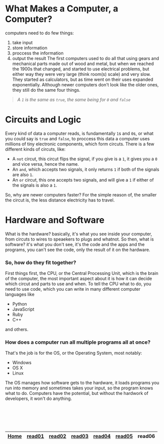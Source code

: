 # What Makes a Computer, a Computer?
computers need to do few things:
1. take input
2. store information
3. proccess the information
4. output the result
The first computers used to do all that using gears and mechanical parts made out of wood and metal, but when we reached the 1900s that changed, and started to use electrical problems, but either way they were very large (think room(s) scale) and very slow.
They started as calculators, but as time went on their uses expanded exponentially. 
Although newer computers don't look like the older ones, they still do the same four things.

> _A `1` is the same as `true`, the same being for `0` and `false`_ 

# Circuits and Logic
Every kind of data a computer reads, is fundamentally `1`s and `0`s, or what you could say is `true` and `false`, to proccess this data a computer uses millions of tiny electronic components, which form circuts.
There is a few different kinds of circuts, like:
- A `not` circut, this circut flips the signal, if you give is a `1`, it gives you a `0` and vice versa, hence the name.
- An `and`, which accepts two signals, it only returns `1` if both of the signals are also `1`.
- An `or` circut, this one accepts two signals, and will give a `1` if either of the signals is also a `1`.

So, why are newer computers faster? 
For the simple reason of, the smaller the circut is, the less distance electricity has to travel.

# Hardware and Software
What is the hardware? basically, it's what you see inside your computer, from circuts to wires to speaekers to plugs and whatnot.
So then, what is software? it's what you don't see, it's the code and the apps and the programs, you can't see the code, only the result of it on the hardware.

### So, how do they fit together?
First things first, the CPU, or the Central Processing Unit, which is the brain of the computer, the most important aspect about it is how it can decide which circut and parts to use and when.
To tell the CPU what to do, you need to use code, which you can write in many different computer languages like
- Python
- JavaScript 
- Ruby
- C++

and others.
### How does a computer run all multiple programs all at once?
That's the job is for the OS, or the Operating System, most notably:
- Windows
- OS X
- Linux

The OS manages how software gets to the hardware, it loads programs you run into memory and sometimes takes your input, so the program knows what to do. 
Computers have the potential, but without the hardwork of developers, it won't do anything. 

<br></br>
<br></br>


| [Home](https://suhaib-ersan.github.io/reading-notes/) | [read01](https://suhaib-ersan.github.io/reading-notes/read01) | [read02](https://suhaib-ersan.github.io/reading-notes/read02) | [read03](https://suhaib-ersan.github.io/reading-notes/read03) | [read04](https://suhaib-ersan.github.io/reading-notes/read04) | [read05](https://suhaib-ersan.github.io/reading-notes/read05)| **read06** |
|-|-|-|-|-|-|-|
